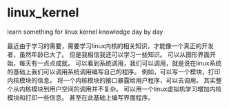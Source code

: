# linux_kernel
learn something for linux kernel knowledge day by day

最近由于学习的需要，需要学习linux内核的相关知识，才能像一个真正的开发者，虽然年龄已大了。
但是我相信我还可以学习一些知识。
可以从图形界面开始，每天有一点点成就。
可以看到系统调用，我们可以调用，就是说在linux系统的基础上我们可以调用系统调用编写自己的程序。
例如，可以写一个模块，打印内核模块的信息。
将一个内核模块的接口暴露给用户程序，可以去调用。
其实整个从内核模块到用户空间的调用并不复杂。
可以用一个linux虚拟机学习增加内核模块和打印一些信息。
甚至在此基础上编写界面程序。
